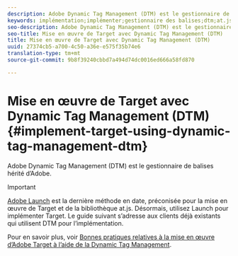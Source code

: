 ```yaml
---
description: Adobe Dynamic Tag Management (DTM) est le gestionnaire de balises hérité d’Adobe.
keywords: implémentation;implémenter;gestionnaire des balises;dtm;at.js;gestionnaire dynamique des balises
seo-description: Adobe Dynamic Tag Management (DTM) est le gestionnaire de balises hérité d’Adobe.
seo-title: Mise en œuvre de Target avec Dynamic Tag Management (DTM)
title: Mise en œuvre de Target avec Dynamic Tag Management (DTM)
uuid: 27374cb5-a700-4c50-a36e-e575f35b74e6
translation-type: tm+mt
source-git-commit: 9b8f39240cbbd7a494d74dc0016ed666a58fd870

---
```



# Mise en œuvre de Target avec Dynamic Tag Management (DTM){#implement-target-using-dynamic-tag-management-dtm}

Adobe Dynamic Tag Management (DTM) est le gestionnaire de balises hérité d’Adobe.

>[!IMPORTANT]
>
>[Adobe Launch](../../../c-implementing-target/c-implementing-target-for-client-side-web/how-to-deployatjs/cmp-implementing-target-using-adobe-launch.md#topic_5234DDAEB0834333BD6BA1B05892FC25) est la dernière méthode en date, préconisée pour la mise en œuvre de Target et de la bibliothèque at.js. Désormais, utilisez Launch pour implémenter Target. Le guide suivant s’adresse aux clients déjà existants qui utilisent DTM pour l’implémentation. 

Pour en savoir plus, voir [Bonnes pratiques relatives à la mise en œuvre d’Adobe Target à l’aide de la Dynamic Tag Management](https://marketing.adobe.com/resources/help/en_US/dtm/target/).
